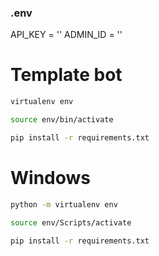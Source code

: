 ### .env
API_KEY = ''
ADMIN_ID = ''

# Template bot 
```bash
virtualenv env
```
```bash
source env/bin/activate
```
```bash
pip install -r requirements.txt
```

# Windows
```bash
python -m virtualenv env
```
```bash
source env/Scripts/activate
```
```bash
pip install -r requirements.txt
```
